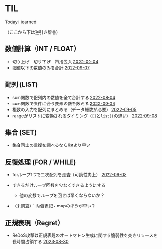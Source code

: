 # TIL

Today I learned

（ここから下は逆引き辞書）

## 数値計算（INT / FLOAT）

- 切り上げ・切り下げ・四捨五入 [2022-09-04](2022/09/04-1.py)
- 閾値以下の数値のみを合計 [2022-09-07](2022/09/07-1.py)

## 配列 (LIST)

- sum関数で配列内の数値を全て合計する [2022-08-04](2022/08/04.py)
- sum関数で条件に合う要素の数を数える [2022-09-04](2022/09/04-2.py)
- 複数の入力を配列にまとめる（データ総数が必要） [2022-09-05](2022/09/05.py)
- rangeがリストに変換されるタイミング（`[]`と`list()`の違い） [2022-09-08](2022/09/08-2.py)

## 集合 (SET)

- 集合同士の重複を調べるならlistより早い

## 反復処理 (FOR / WHILE)

- forループ1つで二次配列を走査（可読性向上） [2022-09-08](2022/09/08-1.py)

- できるだけループ回数を少なくできるようにする
  - 他の変数でループを回せば早くならないか？

- （未調査）：内包表記・mapのほうが早い？

## 正規表現（Regret）

- ReDoS攻撃は正規表現のオートマトン生成に関する脆弱性を突きリソースを長時間占領する [2023-08-30](2023/08/30.py)

